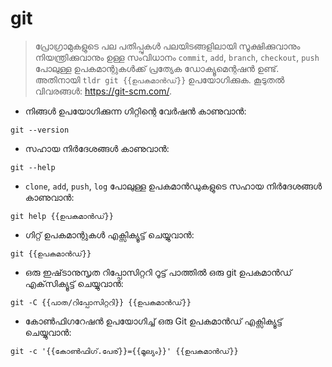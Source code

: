 # git

> പ്രോഗ്രാമുകളുടെ പല പതിപ്പുകൾ പലയിടങ്ങളിലായി സൂക്ഷിക്കുവാനും നിയന്ത്രിക്കുവാനും ഉള്ള സംവിധാനം
> `commit`, `add`, `branch`, `checkout`, `push` പോലുള്ള ഉപകമാന്റുകൾക്ക് പ്രത്യേക ഡോക്യൂമെന്റഷൻ ഉണ്ട്. അതിനായി `tldr git {{ഉപകമാൻഡ്}}` ഉപയോഗിക്കുക.
> കൂടുതൽ വിവരങ്ങൾ: <https://git-scm.com/>.

- നിങ്ങൾ ഉപയോഗിക്കുന്ന ഗിറ്റിന്റെ വേർഷൻ കാണുവാൻ:

`git --version`

- സഹായ നിർദേശങ്ങൾ കാണുവാൻ:

`git --help`

- `clone`, `add`, `push`, `log` പോലുള്ള ഉപകമാൻഡുകളുടെ സഹായ നിർദേശങ്ങൾ കാണുവാൻ:

`git help {{ഉപകമാൻഡ്}}`

- ഗിറ്റ് ഉപകമാന്റുകൾ എക്സിക്യൂട്ട് ചെയ്യുവാൻ:

`git {{ഉപകമാൻഡ്}}`

- ഒരു ഇഷ്‌ടാനുസൃത റിപ്പോസിറ്ററി റൂട്ട് പാത്തിൽ ഒരു git ഉപകമാൻഡ് എക്‌സിക്യൂട്ട് ചെയ്യുവാൻ:

`git -C {{പാത/റിപ്പോസിറ്ററി}} {{ഉപകമാൻഡ്}}`

- കോൺഫിഗറേഷൻ ഉപയോഗിച്ച് ഒരു Git ഉപകമാൻഡ് എക്സിക്യൂട്ട് ചെയ്യുവാൻ:

`git -c '{{കോൺഫിഗ്.പേര്}}={{മൂല്യം}}' {{ഉപകമാൻഡ്}}`
